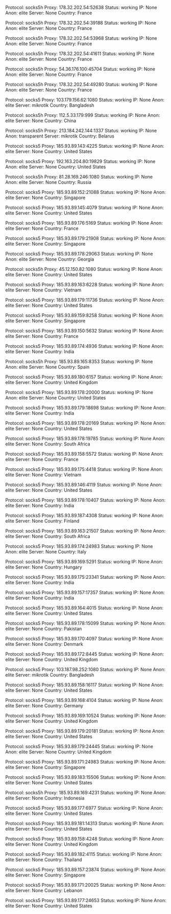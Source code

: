 Protocol: socks5h
Proxy: 178.32.202.54:52638
Status: working
IP: None
Anon: elite
Server: None
Country: France

Protocol: socks5h
Proxy: 178.32.202.54:39188
Status: working
IP: None
Anon: elite
Server: None
Country: France

Protocol: socks5h
Proxy: 178.32.202.54:53968
Status: working
IP: None
Anon: elite
Server: None
Country: France

Protocol: socks5h
Proxy: 178.32.202.54:41611
Status: working
IP: None
Anon: elite
Server: None
Country: France

Protocol: socks5h
Proxy: 54.36.176.100:45704
Status: working
IP: None
Anon: elite
Server: None
Country: France

Protocol: socks5h
Proxy: 178.32.202.54:49280
Status: working
IP: None
Anon: elite
Server: None
Country: France

Protocol: socks5
Proxy: 103.179.156.62:1080
Status: working
IP: None
Anon: elite
Server: mikrotik
Country: Bangladesh

Protocol: socks5h
Proxy: 112.5.33.179:999
Status: working
IP: None
Anon: elite
Server: None
Country: China

Protocol: socks5h
Proxy: 213.184.242.144:1337
Status: working
IP: None
Anon: transparent
Server: mikrotik
Country: Belarus

Protocol: socks5
Proxy: 185.93.89.143:4225
Status: working
IP: None
Anon: elite
Server: None
Country: United States

Protocol: socks5
Proxy: 192.163.204.80:19829
Status: working
IP: None
Anon: elite
Server: None
Country: United States

Protocol: socks5h
Proxy: 81.28.169.246:1080
Status: working
IP: None
Anon: elite
Server: None
Country: Russia

Protocol: socks5
Proxy: 185.93.89.152:21088
Status: working
IP: None
Anon: elite
Server: None
Country: Singapore

Protocol: socks5
Proxy: 185.93.89.145:4079
Status: working
IP: None
Anon: elite
Server: None
Country: United States

Protocol: socks5
Proxy: 185.93.89.176:5169
Status: working
IP: None
Anon: elite
Server: None
Country: France

Protocol: socks5
Proxy: 185.93.89.179:21908
Status: working
IP: None
Anon: elite
Server: None
Country: Singapore

Protocol: socks5
Proxy: 185.93.89.178:29063
Status: working
IP: None
Anon: elite
Server: None
Country: Georgia

Protocol: socks5h
Proxy: 45.12.150.82:1080
Status: working
IP: None
Anon: elite
Server: None
Country: United States

Protocol: socks5
Proxy: 185.93.89.163:6228
Status: working
IP: None
Anon: elite
Server: None
Country: Vietnam

Protocol: socks5
Proxy: 185.93.89.179:11736
Status: working
IP: None
Anon: elite
Server: None
Country: United States

Protocol: socks5
Proxy: 185.93.89.159:8258
Status: working
IP: None
Anon: elite
Server: None
Country: Singapore

Protocol: socks5
Proxy: 185.93.89.150:5632
Status: working
IP: None
Anon: elite
Server: None
Country: France

Protocol: socks5
Proxy: 185.93.89.174:4936
Status: working
IP: None
Anon: elite
Server: None
Country: India

Protocol: socks5h
Proxy: 185.93.89.165:8353
Status: working
IP: None
Anon: elite
Server: None
Country: Spain

Protocol: socks5
Proxy: 185.93.89.180:6157
Status: working
IP: None
Anon: elite
Server: None
Country: United Kingdom

Protocol: socks5
Proxy: 185.93.89.178:20000
Status: working
IP: None
Anon: elite
Server: None
Country: United States

Protocol: socks5
Proxy: 185.93.89.179:18698
Status: working
IP: None
Anon: elite
Server: None
Country: India

Protocol: socks5
Proxy: 185.93.89.178:20169
Status: working
IP: None
Anon: elite
Server: None
Country: United States

Protocol: socks5
Proxy: 185.93.89.178:19785
Status: working
IP: None
Anon: elite
Server: None
Country: South Africa

Protocol: socks5
Proxy: 185.93.89.158:5572
Status: working
IP: None
Anon: elite
Server: None
Country: France

Protocol: socks5
Proxy: 185.93.89.175:4418
Status: working
IP: None
Anon: elite
Server: None
Country: Vietnam

Protocol: socks5
Proxy: 185.93.89.146:4119
Status: working
IP: None
Anon: elite
Server: None
Country: United States

Protocol: socks5
Proxy: 185.93.89.178:10407
Status: working
IP: None
Anon: elite
Server: None
Country: India

Protocol: socks5
Proxy: 185.93.89.187:4308
Status: working
IP: None
Anon: elite
Server: None
Country: Finland

Protocol: socks5
Proxy: 185.93.89.163:21507
Status: working
IP: None
Anon: elite
Server: None
Country: South Africa

Protocol: socks5
Proxy: 185.93.89.174:24983
Status: working
IP: None
Anon: elite
Server: None
Country: Italy

Protocol: socks5
Proxy: 185.93.89.169:5291
Status: working
IP: None
Anon: elite
Server: None
Country: Hungary

Protocol: socks5
Proxy: 185.93.89.175:23341
Status: working
IP: None
Anon: elite
Server: None
Country: India

Protocol: socks5
Proxy: 185.93.89.157:17357
Status: working
IP: None
Anon: elite
Server: None
Country: India

Protocol: socks5
Proxy: 185.93.89.164:4015
Status: working
IP: None
Anon: elite
Server: None
Country: United States

Protocol: socks5
Proxy: 185.93.89.178:15099
Status: working
IP: None
Anon: elite
Server: None
Country: Pakistan

Protocol: socks5
Proxy: 185.93.89.170:4097
Status: working
IP: None
Anon: elite
Server: None
Country: Denmark

Protocol: socks5
Proxy: 185.93.89.172:8445
Status: working
IP: None
Anon: elite
Server: None
Country: United Kingdom

Protocol: socks5
Proxy: 103.187.98.252:1080
Status: working
IP: None
Anon: elite
Server: mikrotik
Country: Bangladesh

Protocol: socks5
Proxy: 185.93.89.158:16117
Status: working
IP: None
Anon: elite
Server: None
Country: United States

Protocol: socks5
Proxy: 185.93.89.168:4104
Status: working
IP: None
Anon: elite
Server: None
Country: Germany

Protocol: socks5
Proxy: 185.93.89.169:10524
Status: working
IP: None
Anon: elite
Server: None
Country: United Kingdom

Protocol: socks5
Proxy: 185.93.89.179:20181
Status: working
IP: None
Anon: elite
Server: None
Country: United States

Protocol: socks5
Proxy: 185.93.89.179:24445
Status: working
IP: None
Anon: elite
Server: None
Country: United Kingdom

Protocol: socks5
Proxy: 185.93.89.171:24983
Status: working
IP: None
Anon: elite
Server: None
Country: Singapore

Protocol: socks5
Proxy: 185.93.89.183:15506
Status: working
IP: None
Anon: elite
Server: None
Country: United States

Protocol: socks5h
Proxy: 185.93.89.169:4231
Status: working
IP: None
Anon: elite
Server: None
Country: Indonesia

Protocol: socks5
Proxy: 185.93.89.177:6977
Status: working
IP: None
Anon: elite
Server: None
Country: United States

Protocol: socks5
Proxy: 185.93.89.181:14313
Status: working
IP: None
Anon: elite
Server: None
Country: United States

Protocol: socks5
Proxy: 185.93.89.158:4248
Status: working
IP: None
Anon: elite
Server: None
Country: United Kingdom

Protocol: socks5
Proxy: 185.93.89.182:4115
Status: working
IP: None
Anon: elite
Server: None
Country: Thailand

Protocol: socks5
Proxy: 185.93.89.157:23874
Status: working
IP: None
Anon: elite
Server: None
Country: Singapore

Protocol: socks5
Proxy: 185.93.89.171:20025
Status: working
IP: None
Anon: elite
Server: None
Country: Lebanon

Protocol: socks5
Proxy: 185.93.89.177:24653
Status: working
IP: None
Anon: elite
Server: None
Country: United States

